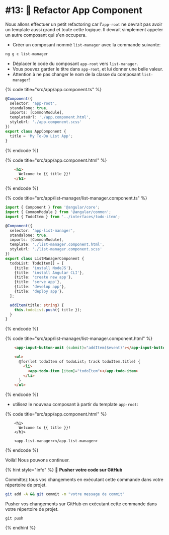 # #13: 🚧 Refactor App Component

Nous allons effectuer un petit refactoring car l'`app-root` ne devrait pas avoir un template aussi grand et toute cette logique. Il devrait simplement appeler un autre composant qui s'en occupera.


* Créer un composant nommé `list-manager` avec la commande suivante:

```bash
ng g c list-manager
```

* Déplacer le code du composant `app-root` vers `list-manager`.
* Vous pouvez garder le titre dans `app-root`, et lui donner une belle valeur.
* Attention à ne pas changer le nom de la classe du composant `list-manager`!

{% code title="src/app/app.component.ts" %}
```typescript
@Component({
  selector: 'app-root',
  standalone: true,
  imports: [CommonModule],
  templateUrl: './app.component.html',
  styleUrl: './app.component.scss'
})
export class AppComponent {
  title = 'My To-Do List App';
}
```
{% endcode %}

{% code title="src/app/app.component.html" %}
```html
    <h1>
      Welcome to {{ title }}!
    </h1>
```
{% endcode %}

{% code title="src/app/list-manager/list-manager.component.ts" %}
```typescript
import { Component } from '@angular/core';
import { CommonModule } from '@angular/common';
import { TodoItem } from '../interfaces/todo-item';

@Component({
  selector: 'app-list-manager',
  standalone: true,
  imports: [CommonModule],
  template: './list-manager.component.html',
  styleUrl: './list-manager.component.scss'
})
export class ListManagerComponent {
  todoList: TodoItem[] = [
    {title: 'install NodeJS'},
    {title: 'install Angular CLI'},
    {title: 'create new app'},
    {title: 'serve app'},
    {title: 'develop app'},
    {title: 'deploy app'},
  ];

  addItem(title: string) {    
    this.todoList.push({ title });
  }
}
```
{% endcode %}

{% code title="src/app/list-manager/list-manager.component.html" %}
```html
    <app-input-button-unit (submit)="addItem($event)"></app-input-button-unit>

    <ul>
      @for(let todoItem of todoList; track todoItem.title) {
        <li>
          <app-todo-item [item]="todoItem"></app-todo-item>
        </li>
      }       
    </ul>
```
{% endcode %}

* utilisez le nouveau composant à partir du template `app-root`:

{% code title="src/app/app.component.html" %}
```markup
    <h1>
      Welcome to {{ title }}!
    </h1>

    <app-list-manager></app-list-manager>
```
{% endcode %}

Voilà! Nous pouvons continuer.

{% hint style="info" %}
💾 **Pusher votre code sur GitHub**

Committez tous vos changements en exécutant cette commande dans votre répertoire de projet.

```bash
git add -A && git commit -m "votre message de commit"
```

Pusher vos changements sur GitHub en exécutant cette commande dans votre répertoire de projet.

```
git push
```
{% endhint %}
